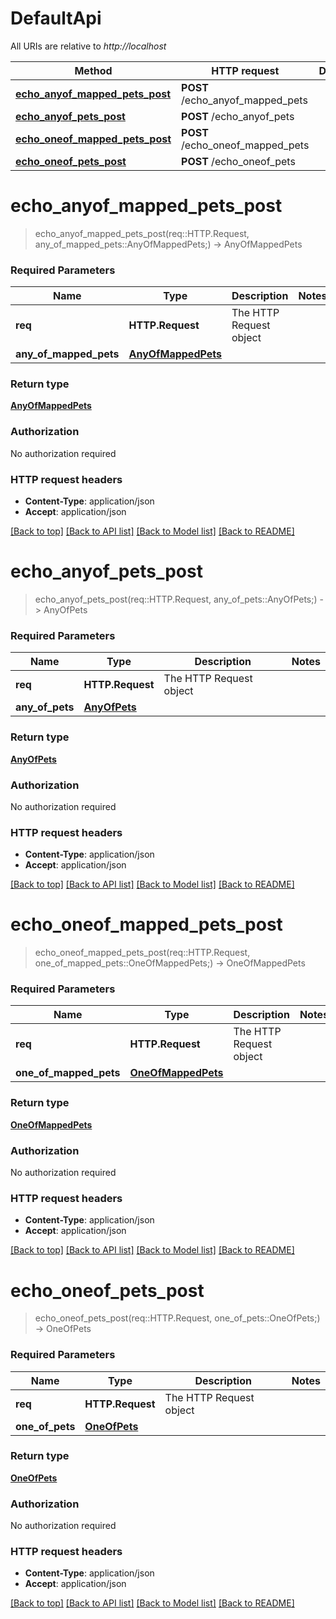 # DefaultApi

All URIs are relative to *http://localhost*

Method | HTTP request | Description
------------- | ------------- | -------------
[**echo_anyof_mapped_pets_post**](DefaultApi.md#echo_anyof_mapped_pets_post) | **POST** /echo_anyof_mapped_pets | 
[**echo_anyof_pets_post**](DefaultApi.md#echo_anyof_pets_post) | **POST** /echo_anyof_pets | 
[**echo_oneof_mapped_pets_post**](DefaultApi.md#echo_oneof_mapped_pets_post) | **POST** /echo_oneof_mapped_pets | 
[**echo_oneof_pets_post**](DefaultApi.md#echo_oneof_pets_post) | **POST** /echo_oneof_pets | 


# **echo_anyof_mapped_pets_post**
> echo_anyof_mapped_pets_post(req::HTTP.Request, any_of_mapped_pets::AnyOfMappedPets;) -> AnyOfMappedPets



### Required Parameters

Name | Type | Description  | Notes
------------- | ------------- | ------------- | -------------
 **req** | **HTTP.Request** | The HTTP Request object | 
**any_of_mapped_pets** | [**AnyOfMappedPets**](AnyOfMappedPets.md)|  | 

### Return type

[**AnyOfMappedPets**](AnyOfMappedPets.md)

### Authorization

No authorization required

### HTTP request headers

 - **Content-Type**: application/json
 - **Accept**: application/json

[[Back to top]](#) [[Back to API list]](../README.md#documentation-for-api-endpoints) [[Back to Model list]](../README.md#documentation-for-models) [[Back to README]](../README.md)

# **echo_anyof_pets_post**
> echo_anyof_pets_post(req::HTTP.Request, any_of_pets::AnyOfPets;) -> AnyOfPets



### Required Parameters

Name | Type | Description  | Notes
------------- | ------------- | ------------- | -------------
 **req** | **HTTP.Request** | The HTTP Request object | 
**any_of_pets** | [**AnyOfPets**](AnyOfPets.md)|  | 

### Return type

[**AnyOfPets**](AnyOfPets.md)

### Authorization

No authorization required

### HTTP request headers

 - **Content-Type**: application/json
 - **Accept**: application/json

[[Back to top]](#) [[Back to API list]](../README.md#documentation-for-api-endpoints) [[Back to Model list]](../README.md#documentation-for-models) [[Back to README]](../README.md)

# **echo_oneof_mapped_pets_post**
> echo_oneof_mapped_pets_post(req::HTTP.Request, one_of_mapped_pets::OneOfMappedPets;) -> OneOfMappedPets



### Required Parameters

Name | Type | Description  | Notes
------------- | ------------- | ------------- | -------------
 **req** | **HTTP.Request** | The HTTP Request object | 
**one_of_mapped_pets** | [**OneOfMappedPets**](OneOfMappedPets.md)|  | 

### Return type

[**OneOfMappedPets**](OneOfMappedPets.md)

### Authorization

No authorization required

### HTTP request headers

 - **Content-Type**: application/json
 - **Accept**: application/json

[[Back to top]](#) [[Back to API list]](../README.md#documentation-for-api-endpoints) [[Back to Model list]](../README.md#documentation-for-models) [[Back to README]](../README.md)

# **echo_oneof_pets_post**
> echo_oneof_pets_post(req::HTTP.Request, one_of_pets::OneOfPets;) -> OneOfPets



### Required Parameters

Name | Type | Description  | Notes
------------- | ------------- | ------------- | -------------
 **req** | **HTTP.Request** | The HTTP Request object | 
**one_of_pets** | [**OneOfPets**](OneOfPets.md)|  | 

### Return type

[**OneOfPets**](OneOfPets.md)

### Authorization

No authorization required

### HTTP request headers

 - **Content-Type**: application/json
 - **Accept**: application/json

[[Back to top]](#) [[Back to API list]](../README.md#documentation-for-api-endpoints) [[Back to Model list]](../README.md#documentation-for-models) [[Back to README]](../README.md)

